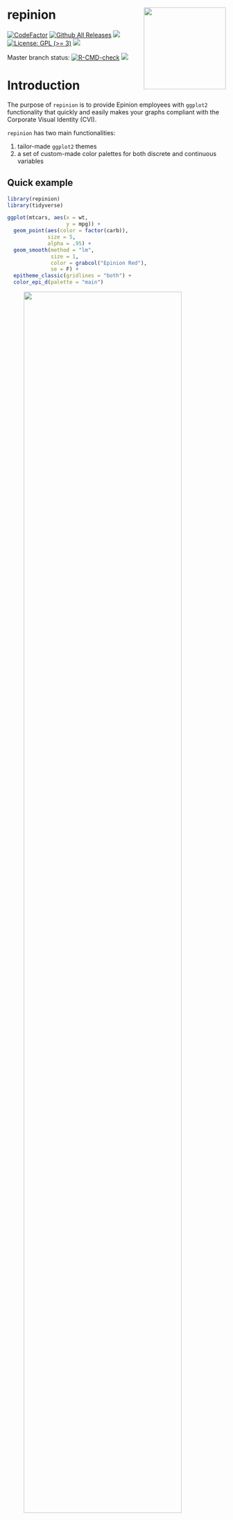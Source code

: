 
<!-- README.md is generated from README.Rmd. Please edit that file -->

# repinion <img src='man/figures/logo.svg' align="right" height="189" />

<!-- badges: start -->

[![CodeFactor](https://www.codefactor.io/repository/github/jvieroe/repinion/badge)](https://www.codefactor.io/repository/github/jvieroe/repinion)
[![Github All
Releases](https://img.shields.io/github/downloads/jvieroe/repinion/total.svg)]()
[![](https://img.shields.io/badge/lifecycle-experimental-orange.svg)](https://lifecycle.r-lib.org/articles/stages.html#experimental)
[![License: GPL (>=
3)](https://img.shields.io/badge/license-GPL%20(%3E=%203)-blue.svg)](https://cran.r-project.org/web/licenses/GPL%20(%3E=%203))
[![](https://img.shields.io/github/last-commit/jvieroe/repinion.svg)](https://github.com/jvieroe/repinion/commits/main)

Master branch status:
[![R-CMD-check](https://github.com/jvieroe/repinion/workflows/R-CMD-check/badge.svg)](https://github.com/jvieroe/repinion/actions)
[![](https://img.shields.io/badge/devel%20version-0.1.0-dodgerblue.svg)](https://github.com/https://github.com/jvieroe/repinion)
<!-- badges: end -->

# Introduction

The purpose of `repinion` is to provide Epinion employees with `ggplot2`
functionality that quickly and easily makes your graphs compliant with
the Corporate Visual Identity (CVI).

`repinion` has two main functionalities:

1.  tailor-made `ggplot2` themes
2.  a set of custom-made color palettes for both discrete and continuous
    variables

## Quick example

``` r
library(repinion)
library(tidyverse)

ggplot(mtcars, aes(x = wt,
                   y = mpg)) +
  geom_point(aes(color = factor(carb)),
             size = 5,
             alpha = .95) +
  geom_smooth(method = "lm",
              size = 1,
              color = grabcol("Epinion Red"),
              se = F) +
  epitheme_classic(gridlines = "both") +
  color_epi_d(palette = "main")
```

<img src="man/figures/README-example-1.png" width="85%" style="display: block; margin: auto;" />

## Installation

You can install the development version from
[GitHub](https://github.com/) with:

``` r
if(!require("devtools")) install.packages("devtools")
library(devtools)
devtools::install_github("jvieroe/repinion")
```

## **Epinion** `ggplot()` themes

Use `epitheme_*()` to quickly apply a tailormode `ggplot` theme to your
graphs and data visualizations. This makes them compliant with the
company CVI and serves as a time-saver, especially when producing
numerous plots.

`repinion` contains three Epinion themes:

-   `epitheme_classic()`, designed for most visualization purposes
    -   arguments: `legend`, `gridlines`, `textcolor`
-   `epitheme_map()`, a very minimalist theme designed with geospatial
    maps in mind
    -   arguments: `legend`, `textcolor`
-   `epitheme_dust()`, to a large degree similar to `epitheme_classic()`
    but with a warmer, dusty feel
    -   arguments: `legend`, `gridlines`, `textcolor`, `background`

Note that you can override `theme()` elements inherent to
`repinion::epitheme_*()` by specifying this in `theme(...)`
*afterwards*.

``` r
ggplot(mtcars, aes(x = wt,
                   y = mpg,
                   color = factor(am))) +
  geom_point(size = 5,
             alpha = .95) +
  epitheme_dust() +
  theme(legend.position = "right")
```

<img src="man/figures/README-unnamed-chunk-2-1.png" width="85%" style="display: block; margin: auto;" />

Evidently, `epitheme_*()` only impacts `ggplot2::theme()` elements and
not the aesthetics of your actual plot (e.g. color scales).

## The **Epinion** color palette

You can apply custom-made Epinion color palettes with `repinion` through
different (more or less verbose) approaches

### Using the **Epinion** color palette

`repinion` provides easy access to the colors from the Epinion CVI:

``` r
getcols_epi()
#>           Epinion Red      Epinion DarkBlue      Epinion WarmSand 
#>             "#E13C32"             "#0F283C"             "#E8E1D5" 
#>    Epinion DarkPurple     Epinion ClearBlue Epinion LightDeepBlue 
#>             "#641E3C"             "#233CA0"             "#68838B" 
#>   Epinion LightPurple     Epinion LightBlue         Epinion Green 
#>             "#BA7384"             "#A7C7D7"             "#004337" 
#>    Epinion LightGreen          Epinion Gold     Epinion LightGold 
#>             "#73A89A"             "#C18022"             "#EBC882"
getcols_epi("Epinion DarkBlue")
#> Epinion DarkBlue 
#>        "#0F283C"
```

We can use these to manually change our colors by either (1) using the
HEX codes provided by `repinion::getcols_epi()` directly or (2) by
pasting the names into the `repinion::grabcol()` function. Both
functions only accept colors in the Epinion color palette as inputs but
are not sensitive to the inclusion of the Epinion prefix:

``` r
p1 <- ggplot(mtcars, aes(x = wt, y = mpg, color = factor(am))) +
  geom_point(size = 5, alpha = .95) +
  epitheme_dust(legend = F) +
  scale_color_manual(values = c(grabcol("DarkBlue"),
                                grabcol("Red")))

p2 <- ggplot(mtcars, aes(x = wt, y = mpg, color = factor(am))) +
  geom_point(size = 5, alpha = .95) +
  epitheme_dust(legend = F) +
  scale_color_manual(values = c(grabcol("Epinion DarkBlue"),
                                grabcol("Epinion Red")))

library(patchwork)
(p1 / p2) 
```

<img src="man/figures/README-unnamed-chunk-4-1.png" width="85%" style="display: block; margin: auto;" />

### Applying the color palette directly

`repinion` also allows you to apply the Epinion color palette in more
verbose fashion. This can be applied to both continuous and discrete
variables and for both `aes(color =)` and `aes(fill =)`:

**Discrete variables**

-   `color_epi_d`: to use with the `aes(color = x)`, where x is a
    `factor` or `character` variable
-   `fill_epi_d`: to use with the `aes(fill = x)`, where x is a `factor`
    or `character` variable

**Continuous variables**

-   `color_epi_c`: to use with the `aes(color = x)`, where x is a
    `numeric` or `integer` variable
-   `fill_epi_c`: to use with the `aes(fill = x)`, where x is a
    `numeric` or `integer` variable

The main argument taken by all four functions is `reverse` which allows
you to reverse the order of the color scale (default is `FALSE`).

#### Additional arguments: `*_epi_d()`

-   When mapping `color_epi_d()` or `fill_epi_d()` to a variable with
    **only two levels**, you can manually choose colors with the
    `primary` and `secondary` arguments. As with `repinion::grabcol()`
    colors can be specified with or without the Epinion prefix
-   `repinion` contains three different discrete color palettes: `main`,
    `usered` **(the default)**, and `nosand`. `main` excludes Epinion
    Red. `nosand` excludes Warm Sand and is the preferred discrete
    palette when using `epitheme_dust()`

``` r
p1 <- ggplot(mtcars, aes(x = wt, y = mpg, color = factor(vs))) +
  geom_point(size = 5, alpha = .95) +
  epitheme_dust(legend = F,
                background = TRUE) +
  color_epi_d(primary = "Red",
              secondary = "Epinion DarkBlue")

p2 <- ggplot(mtcars, aes(x = wt, y = mpg, color = factor(cyl))) +
  geom_point(size = 5, alpha = .95) +
  epitheme_dust(legend = F,
                background = TRUE) +
  color_epi_d(palette = "nosand")


library(patchwork)

p1 / p2 + 
  plot_annotation(theme = 
                    theme(plot.background = 
                            element_rect(color = NA,
                                         fill = grabcol("Epinion WarmSand"),
                                         )
                          )
                  )
```

<img src="man/figures/README-unnamed-chunk-5-1.png" width="85%" style="display: block; margin: auto;" />

#### Additional arguments: `*_epi_c()`

-   `repinion` contains 9 different continuous color palettes:

``` r
names(repinion::epipal_c)
#> [1] "epiblue"       "epipurple"     "epigreen"      "epigold"      
#> [5] "epiredblue"    "epigoldblue"   "epigoldgreen"  "epigoldpurple"
#> [9] "epigoldred"
```

-   You choose between these with the `palette` option in
    `color_epi_c()` and `fill_epi_c()`

``` r
p1 <- ggplot(mtcars, aes(x = wt, y = mpg, color = disp)) +
  geom_point(size = 5, alpha = .95) +
  epitheme_classic(legend = F, gridlines = "x") +
  color_epi_c(palette = "epigreen")

p2 <- ggplot(mtcars, aes(x = wt, y = mpg, color = disp)) +
  geom_point(size = 5, alpha = .95) +
  epitheme_classic(legend = F, gridlines = "x") +
  color_epi_c(palette = "epigreen",
              reverse = T)

p3 <- ggplot(mtcars, aes(x = wt, y = mpg, fill = disp)) +
  geom_point(size = 5, shape = 21, color = "NA", alpha = .95) +
  epitheme_classic(legend = F, gridlines = "y") +
  fill_epi_c()

p4 <- ggplot(mtcars, aes(x = wt, y = mpg, fill = disp)) +
  geom_point(size = 5, shape = 21, color = "NA", alpha = .95) +
  epitheme_classic(legend = F, gridlines = "y") +
  fill_epi_c(reverse = T)


library(patchwork)
(p1 + p2) /
  (p3 + p4)
```

<img src="man/figures/README-unnamed-chunk-7-1.png" width="85%" style="display: block; margin: auto;" />

#### Additional arguments

Notice that `*_epi_c()` and `*_epi_d()` inherently calls
`ggplot2::scale_*_gradientn()` and `ggplot2::discrete_scale()`,
respectively. For that reason, additional arguments, such as `guide`,
also apply. See
[`ggplot2::scale_colour_gradientn()`](https://tidyverse.github.io/ggplot2-docs/reference/scale_gradient.html "Gradient colour scales")
and
[`ggplot2::discrete_scale()`](https://ggplot2.tidyverse.org/reference/discrete_scale.html "Discrete scale constructor")
for details on additional arguments.

# Acknowledgements

-   The `R` Core Team for developing and maintaining the language
-   Emil Teddy Stachurska ([emilteddy](https://github.com/emilteddy))
    for inspiration through the
    ([epinionR](https://github.com/emilteddy/epinionR)) package
-   Hadley Wickham ([hadley](https://github.com/hadley)) and the rest of
    the team working on the amazing `ggplot2` package (and, frankly, the
    entire `tidyverse` ecosystem)
-   Garrick Aden-Buie ([gadenbuie](https://github.com/gadenbuie)) and Dr
    Simon Jackson ([drsimonj](https://github.com/drsimonj)) for
    inspiration
